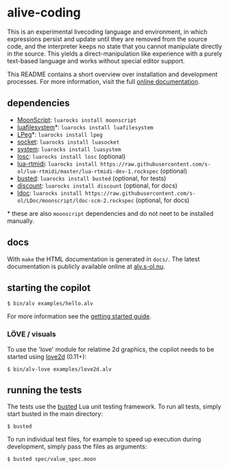 # alive-coding

This is an experimental livecoding language and environment, in which
expressions persist and update until they are removed from the source code, and
the interpreter keeps no state that you cannot manipulate directly in the
source. This yields a direct-manipulation like experience with a purely
text-based language and works without special editor support.

This README contains a short overview over installation and development
processes. For more information, visit the full [online documentation][docs].

## dependencies

- [MoonScript][moonscript]: `luarocks install moonscript`
- [luafilesystem][lfs]*:    `luarocks install luafilesystem`
- [LPeg][lpeg]*:            `luarocks install lpeg`
- [socket][socket]:         `luarocks install luasocket`
- [system][system]:         `luarocks install luasystem`
- [losc][losc]:             `luarocks install losc` (optional)
- [lua-rtmidi][rtmidi]:     `luarocks install
  https://raw.githubusercontent.com/s-ol/lua-rtmidi/master/lua-rtmidi-dev-1.rockspec` (optional)
- [busted][busted]:         `luarocks install busted` (optional, for tests)
- [discount][discount]:     `luarocks install discount` (optional, for docs)
- [ldoc][ldoc]:             `luarocks install
  https://raw.githubusercontent.com/s-ol/LDoc/moonscript/ldoc-scm-2.rockspec`
  (optional, for docs)

\* these are also `moonscript` dependencies and do not neet to be installed
manually.

## docs

With `make` the HTML documentation is generated in `docs/`.
The latest documentation is publicly available online at [alv.s-ol.nu][docs].
 
## starting the copilot

    $ bin/alv examples/hello.alv
    
For more information see the [getting started guide][guide].

### LÖVE / visuals

To use the 'love' module for relatime 2d graphics, the copilot needs to be
started using [love2d][love] (0.11+):

    $ bin/alv-love examples/love2d.alv

## running the tests

The tests use the [busted][busted] Lua unit testing framework. To run all
tests, simply start busted in the main directory:

    $ busted

To run individual test files, for example to speed up execution during
development, simply pass the files as arguments:

    $ busted spec/value_spec.moon

[moonscript]: https://moonscript.org/
[lfs]:        https://keplerproject.github.io/luafilesystem/
[lpeg]:       http://www.inf.puc-rio.br/~roberto/lpeg/
[losc]:       https://github.com/davidgranstrom/losc
[system]:     https://github.com/o-lim/luasystem
[socket]:     http://w3.impa.br/~diego/software/luasocket/
[rtmidi]:     https://github.com/s-ol/lua-rtmidi/
[busted]:     https://olivinelabs.com/busted/
[discount]:   https://luarocks.org/modules/craigb/discount
[ldoc]:       https://github.com/s-ol/LDoc
[love]:       https://love2d.org/

[docs]:       https://alv.s-ol.nu
[guide]:      https://alv.s-ol.nu/guide.html
